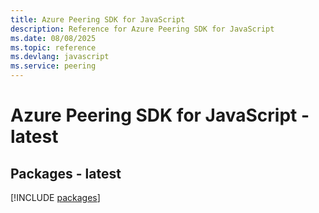```yaml
---
title: Azure Peering SDK for JavaScript
description: Reference for Azure Peering SDK for JavaScript
ms.date: 08/08/2025
ms.topic: reference
ms.devlang: javascript
ms.service: peering
---
```

# Azure Peering SDK for JavaScript - latest
## Packages - latest
[!INCLUDE [packages](peering-index.md)]